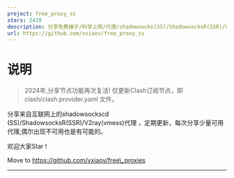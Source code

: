 ```yaml
---
project: free_proxy_ss
stars: 2419
description: 分享免费梯子/科学上网/代理/shadowsocks(SS)/ShadowsocksR(SSR)/V2ray(vmess)代理，2小时更新一次，分享Clash代理订阅源和配置文件订阅链接。
url: https://github.com/vxiaov/free_proxy_ss
---
```


说明
==

> 2024年,分享节点功能再次复活! 仅更新Clash订阅节点，即 clash/clash.provider.yaml 文件。

分享来自互联网上的shadowsockscd (SS)/ShadowsocksR(SSR)/V2ray(vmess)代理 ，定期更新，每次分享少量可用代理,偶尔出现不可用也是有可能的。

欢迎大家Star !

Move to https://github.com/vxiaov/free\_proxies

* * *
